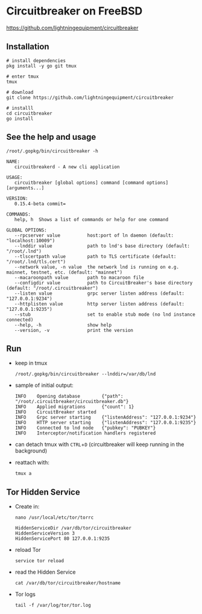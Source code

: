 # Circuitbreaker on FreeBSD

https://github.com/lightningequipment/circuitbreaker

## Installation
```
# install dependencies
pkg install -y go git tmux

# enter tmux
tmux

# download
git clone https://github.com/lightningequipment/circuitbreaker

# installl
cd circuitbreaker
go install
```

## See the help and usage
```
/root/.gopkg/bin/circuitbreaker -h

NAME:
   circuitbreakerd - A new cli application

USAGE:
   circuitbreaker [global options] command [command options] [arguments...]

VERSION:
   0.15.4-beta commit=

COMMANDS:
   help, h  Shows a list of commands or help for one command

GLOBAL OPTIONS:
   --rpcserver value          host:port of ln daemon (default: "localhost:10009")
   --lnddir value             path to lnd's base directory (default: "/root/.lnd")
   --tlscertpath value        path to TLS certificate (default: "/root/.lnd/tls.cert")
   --network value, -n value  the network lnd is running on e.g. mainnet, testnet, etc. (default: "mainnet")
   --macaroonpath value       path to macaroon file
   --configdir value          path to CircuitBreaker's base directory (default: "/root/.circuitbreaker")
   --listen value             grpc server listen address (default: "127.0.0.1:9234")
   --httplisten value         http server listen address (default: "127.0.0.1:9235")
   --stub                     set to enable stub mode (no lnd instance connected)
   --help, -h                 show help
   --version, -v              print the version
```

## Run
* keep in tmux
   ```
   /root/.gopkg/bin/circuitbreaker --lnddir=/var/db/lnd
   ```
* sample of initial output:
   ```
   INFO    Opening database        {"path": "/root/.circuitbreaker/circuitbreaker.db"}
   INFO    Applied migrations      {"count": 1}
   INFO    CircuitBreaker started
   INFO    Grpc server starting    {"listenAddress": "127.0.0.1:9234"}
   INFO    HTTP server starting    {"listenAddress": "127.0.0.1:9235"}
   INFO    Connected to lnd node   {"pubkey": "PUBKEY"}
   INFO    Interceptor/notification handlers registered
   ```

* can detach tmux with `CTRL`+`D` (circuitbreaker will keep running in the background)
* reattach with:
   ```
   tmux a
   ```

## Tor Hidden Service
* Create in:
  ```
  nano /usr/local/etc/tor/torrc
  ```
  ```
  HiddenServiceDir /var/db/tor/circuitbreaker
  HiddenServiceVersion 3
  HiddenServicePort 80 127.0.0.1:9235
  ```
* reload Tor
   ```
   service tor reload
   ```
* read the Hidden Service
  ```
  cat /var/db/tor/circuitbreaker/hostname
  ```
* Tor logs
  ```
  tail -f /var/log/tor/tor.log
  ```
